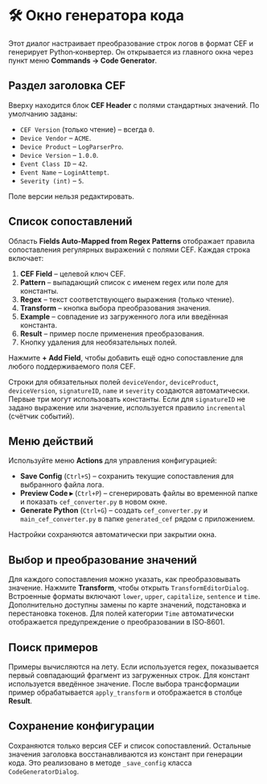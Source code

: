 # 🛠️ Окно генератора кода

Этот диалог настраивает преобразование строк логов в формат CEF и генерирует Python‑конвертер. Он открывается из главного окна через пункт меню **Commands → Code Generator**.

## Раздел заголовка CEF

Вверху находится блок **CEF Header** с полями стандартных значений. По умолчанию заданы:

- `CEF Version` (только чтение) – всегда `0`.
- `Device Vendor` – `ACME`.
- `Device Product` – `LogParserPro`.
- `Device Version` – `1.0.0`.
- `Event Class ID` – `42`.
- `Event Name` – `LoginAttempt`.
- `Severity (int)` – `5`.

Поле версии нельзя редактировать.

## Список сопоставлений

Область **Fields Auto-Mapped from Regex Patterns** отображает правила сопоставления регулярных выражений с полями CEF. Каждая строка включает:

1. **CEF Field** – целевой ключ CEF.
2. **Pattern** – выпадающий список с именем regex или поле для константы.
3. **Regex** – текст соответствующего выражения (только чтение).
4. **Transform** – кнопка выбора преобразования значения.
5. **Example** – совпадение из загруженного лога или введённая константа.
6. **Result** – пример после применения преобразования.
7. Кнопку удаления для необязательных полей.

Нажмите **+ Add Field**, чтобы добавить ещё одно сопоставление для любого поддерживаемого поля CEF.

Строки для обязательных полей `deviceVendor`, `deviceProduct`, `deviceVersion`, `signatureID`, `name` и `severity` создаются автоматически. Первые три могут использовать константы. Если для `signatureID` не задано выражение или значение, используется правило `incremental` (счётчик событий).

## Меню действий

Используйте меню **Actions** для управления конфигурацией:

- **Save Config** (`Ctrl+S`) – сохранить текущие сопоставления для выбранного файла лога.
- **Preview Code ▸** (`Ctrl+P`) – сгенерировать файлы во временной папке и показать `cef_converter.py` в новом окне.
- **Generate Python** (`Ctrl+G`) – создать `cef_converter.py` и `main_cef_converter.py` в папке `generated_cef` рядом с приложением.

Настройки сохраняются автоматически при закрытии окна.

## Выбор и преобразование значений

Для каждого сопоставления можно указать, как преобразовывать значение. Нажмите **Transform**, чтобы открыть `TransformEditorDialog`. Встроенные форматы включают `lower`, `upper`, `capitalize`, `sentence` и `time`. Дополнительно доступны замены по карте значений, подстановка и перестановка токенов. Для полей категории `Time` автоматически отображается предупреждение о преобразовании в ISO‑8601.

## Поиск примеров

Примеры вычисляются на лету. Если используется regex, показывается первый совпадающий фрагмент из загруженных строк. Для констант используется введённое значение. После выбора трансформации пример обрабатывается `apply_transform` и отображается в столбце **Result**.

## Сохранение конфигурации

Сохраняются только версия CEF и список сопоставлений. Остальные значения заголовка восстанавливаются из констант при генерации кода. Это реализовано в методе `_save_config` класса `CodeGeneratorDialog`.
